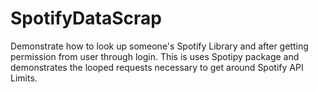 # SpotifyDataScrap
Demonstrate how to look up someone's Spotify Library and after getting permission from user through login. This is uses Spotipy package and demonstrates the looped requests necessary to get around Spotify API Limits.
